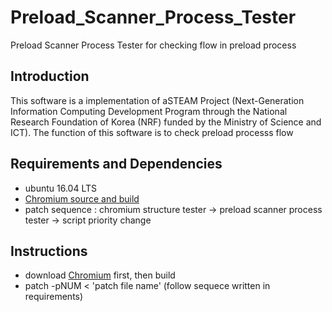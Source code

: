 # Preload_Scanner_Process_Tester

Preload Scanner Process Tester for checking flow in preload process

## Introduction

This software is a implementation of aSTEAM Project (Next-Generation Information Computing Development Program through the National Research Foundation of Korea (NRF) funded by the Ministry of Science and ICT). The function of this software is to check preload processs flow

## Requirements and Dependencies

- ubuntu 16.04 LTS
- [Chromium source and build](https://chromium.googlesource.com/chromium/src/+/master/docs/linux/build_instructions.md)
- patch sequence : chromium structure tester -> preload scanner process tester -> script priority change

## Instructions

- download [Chromium](https://chromium.googlesource.com/chromium/src/+/master/docs/linux/build_instructions.md) first, then build
- patch -pNUM < 'patch file name' (follow sequece written in requirements)

